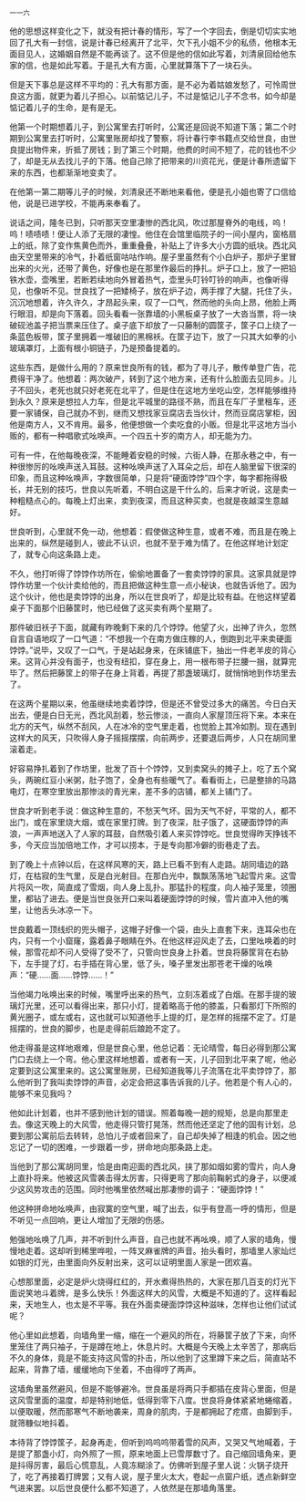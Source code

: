     一一六 

   他的思想这样变化之下，就没有把计春的情形，写了一个字回去，倒是切切实实地回了孔大有一封信，说是计春已经离开了北平，欠下孔小姐不少的私债，他根本无面目见人，这婚姻自然是不能再谈了。这不但是他的信如此写着，刘清泉回给他东家的信，也是如此写着。于是孔大有方面，心里就算落下了一块石头。

   但是天下事总是这样不平均的：孔大有那方面，是不必为着姑娘发愁了，可怜周世良这方面，就更为着儿子担心。以前惦记儿子，不过是惦记儿子不念书，如今却是惦记着儿子的生命，是有是无。

   他第一个时期想着儿子，到公寓里去打听时，公寓还是回说不知道下落；第二个时期到公寓里去打听时，公寓里账房却找了警察，将计春行李书籍点交给世良，由世良提出物件来，折抵了房钱；到了第三个时期，他费的时间不短了，花的钱也不少了，却是无从去找儿子的下落。他自己除了把带来的川资花光，便是计春所遗留下来的东西，也都渐渐地变卖了。

   在他第一第二期等儿子的时候，刘清泉还不断地来看他，便是孔小姐也寄了口信给他，说是已进学校，不能再来奉看了。

   说话之间，隆冬已到，只听那天空里凄惨的西北风，吹过那屋脊外的电线，呜！呜！啧啧啧！便让人添了无限的凄惶。他住在会馆里临院子的一间小屋内，窗格扇上的纸，除了变作焦黄色而外，重重叠叠，补贴上了许多大小方圆的纸块。西北风由天空里带来的冷气，扑着纸窗咕咕作响。屋子里虽然有个小白炉子，那炉子里冒出来的火光，还带了黄色，好像也是在那里作最后的挣扎。炉子口上，放了一把铅铁水壶，壶嘴里，若断若续地向外冒着热气，壶里头叮铃叮铃的响声，也像听得见，也像听不见。世良找了一把矮椅子，放在炉子边，两手撑了大腿，托住了头，沉沉地想着，许久许久，才昂起头来，叹了一口气，然而他的头向上昂，他脸上两行眼泪，却是向下落着。回头看看一张靠墙的小黑板桌子放了一大沓当票，将一块破砚池盖子把当票来压住了。桌子底下却放了一只藤制的圆筐子，筐子口上绕了一条蓝色板带，筐子里拥着一堆破旧的黑棉袄。在筐子边下，放了一只其大如拳的小玻璃罩灯，上面有根小铜链子，乃是预备提着的。

   这些东西，是做什么用的？原来世良所有的钱，都为了寻儿子，散传单登广告，花费得干净了。他想着：两次破产，转到了这个地方来，还有什么脸面去见同乡。儿子不回头，老死也就只好老死在北平了，但是住在这地方坐吃山空，怎样能够维持到永久？原来是想拉人力车，但是北平城里的路径不熟，而且在车厂子里租车，还要一家铺保，自己就办不到，继而又想找家豆腐店去当伙计，然而豆腐店掌柜，因他是南方人，又不肯用。最多，他便想做一个卖吃食的小贩。但是北平这地方当小贩的，都有一种唱歌式吆唤声。一个四五十岁的南方人，却无能为力。

   可有一件，在他每晚夜深，不能睡着安稳的时候，六街人静，在那永巷之中，有一种很惨厉的吆唤声送入耳鼓。这种吆唤声送了入耳朵之后，却在人脑里留下很深的印象，而且这种吆唤声，字数很简单，只是将“硬面饽饽”四个字，每字都拖得极长，并无别的技巧，世良以先听着，不明白这是干什么的，后来才听说，这是卖一种粗糙点心的。每晚上灯出来，卖到夜深，而且这种买卖，也就是夜越深生意越好。

   世良听到，心里就不免一动，他想着：假使做这种生意，或者不难，而且是在晚上出来的，纵然是碰到人，彼此不认识，也就不至于难为情了。在他这样地计划定了，就专心向这条路上走。

   不久，他打听得了饽饽作坊所在，偷偷地置备了一套卖饽饽的家具。这家具就是饽饽作坊里一个伙计卖给他的，而且把做这种生意一点小秘诀，也就告诉他了。因为这个伙计，他也是卖饽饽的出身，所以在世良听了，却是比较有益。在他这样望着桌子下面那个旧藤筐时，他已经做了这买卖有两个星期了。

   那件破旧袄子下面，就藏有昨晚剩下来的几个饽饽。他望了火，出神了许久，忽然自言自语地叹了一口气道：“不想我一个在南方做庄稼的人，倒跑到北平来卖硬面饽饽。”说毕，又叹了一口气，于是站起身来，在床铺底下，抽出一件老羊皮的背心来。这背心并没有面子，也没有纽扣，穿在身上，用一根布带子拦腰一捆，就算完毕了。然后把藤筐上的带子在身上背着，再提了那盏玻璃灯，就悄悄地到作坊里去了。

   在这两个星期以来，他虽继续地卖着饽饽，但是还不曾受过多大的痛苦。今日白天出去，便是白日无光，西北风刮着，愁云惨淡，一直向人家屋顶压将下来。本来在北方的天气，纵然不刮风，人在冰冷的空气里走着，也觉脸上其冷如割。现在遇到这样大的风天，只吹得人身子摇摇摆摆，向前两步，还要退后两步，人只在胡同里滚着走。

   好容易挣扎着到了作坊里，批发了百十个饽饽，又到卖窝头的摊子上，吃了五个窝头，两碗红豆小米粥，肚子饱了，全身也有些暖气了。看看街上，已是整排的马路电灯，在寒空里放出那惨淡的青光来，差不多的店铺，都关上铺门了。

   世良才听到老手说：做这种生意的，不愁天气坏。因为天气不好，平常的人，都不出门，或在家里烧大烟，或在家里打牌。到了夜深，肚子饿了，这硬面饽饽的声浪，一声声地送入了人家的耳鼓，自然吸引着人来买饽饽吃。世良觉得昨天挣钱不多，今天应当加倍地工作，才可以捞本，于是专向那冷僻的街巷走了去。

   到了晚上十点钟以后，在这样风寒的天，路上已看不到有人走路。胡同墙边的路灯，在枯寂的生气里，反是白光射目。在那白光中，飘飘荡荡地飞起雪片来。这雪片将风一吹，简直成了雪烟，向人身上乱扑。那猛扑的程度，向人袖子笼里，领圈里，都钻了进去。便是当世良张开口来叫着硬面饽饽的时候，雪片直冲入他的嘴里，让他舌头冰凉一下。

   世良戴着一顶线织的兜头帽子，这帽子好像一个袋，由头上直套下来，连耳朵也在内，只有一个小窟窿，露着鼻子眼睛在外。在他这样迎风走了去，口里吆唤着的时候，那雪花却不问人受得了受不了，只管向世良身上扑着。世良将藤筐背在右胁下，左手提了灯，右手插在背心里，低了头，嗓子里发出那苍老干燥的吆唤声：“硬……面……饽饽……！”

   当他竭力吆唤出来的时候，嘴里呼出来的热气，立刻冻着成了白烟。在那手提的玻璃灯光里，还可以看得出来，那只小灯，提着略高于他的膝盖，只看那灯下所照的黄光圈子，或左或右，这也就可以知道他手上提的灯，是怎样的摇摆不定了。灯是摇摆的，世良的脚步，也是走得前后踉跄不定了。

   他走得虽是这样地艰难，但是世良心里，他总记着：无论晴雪，每日必得到那公寓门口去绕上一个弯。他心里这样地想着，或者有一天，儿子回到北平来了呢，他必定要到这公寓里来的。这公寓里账房，已经知道我等儿子流落在北平卖饽饽了，那么他听到了我叫卖饽饽的声音，必定会把这事告诉我的儿子。他若是个有人心的，能够不来见我吗？

   他如此计划着，也并不感到他计划的错误。照着每晚一趟的规矩，总是向那里走去。像这天晚上的大风雪，他走得只管打晃荡，然而他还坚定了他的固有计划，总要到那公寓前后去转转，总怕儿子或者回来了，自己却失掉了相逢的机会。因之他忘记了一切的困难，一步跟着一步，拼命地向那条路上走。

   当他到了那公寓胡同里，恰是由南迎面的西北风，挟了那如烟如雾的雪片，向人身上直扑将来。他被这风雪袭击得太厉害，只得更弯了那向前鞠躬式的身子，以便减少这风势攻击的范围。同时他嘴里依然喊出那凄惨的调子：“硬面饽饽！”

   他这种拼命地吆唤声，由寂寞的空气里，喊了出去，似乎有登高一呼的情形，但是不听见一点回响，更让人增加了无限的伤感。

   勉强地吆唤了几声，并不听到什么声音，自己也就不再吆唤，顺了人家的墙角，慢慢地走着。这却听到稀里哗啦，一阵叉麻雀牌的声音。抬头看时，那墙里人家灿烂如银的灯光，由里面向外反射出来，这可以证明里面人家是一团欢喜。

   心想那里面，必定是炉火烧得红红的，开水煮得热热的，大家在那几百支的灯光下面说笑地斗着牌，是多么快乐！外面这样大的风雪，大概是不知道的了。这样看起来，天地生人，也太是不平等。我在外面卖硬面饽饽这种滋味，怎样也让他们试试呢？

   他心里如此想着，向墙角里一缩，缩在一个避风的所在，将藤筐子放了下来，向怀里笼住了两只袖子，于是蹲在地上，休息片时。大概是今天晚上太辛苦了，那病后不久的身体，竟是不能支持这风雪的扑击，所以他到了这里蹲下来之后，简直站不起来，背靠了墙，缓缓地向下坐着，不由得哼了两声。

   这墙角里虽然避风，但是不能够避冷。世良虽是将两只手都插在皮背心里面，但是这风雪里面的温度，却是特别地低，低得到零下八度。世良将身体紧紧地蜷缩着，以便取暖，然而那寒气不断地袭来，周身的肌肉，于是都拥起了疙瘩，由脚到手，就筛糠似地抖着。

   本待背了饽饽筐子，起身再走，但听到呜呜呜带着雪的风声，又哭又气地喊着，于是提了那盏小灯，向外照了一照，原来地面上已雪厚数寸了。自己缩回墙角来，更是抖得厉害，最后心慌意乱，人竟冻糊涂了。仿佛听到屋子里人说：火锅子烧开了，吃了再接着打牌罢；又有人说，屋子里火太大，卷起一点窗户纸，透点新鲜空气进来罢。以后世良便什么都不知道了，人依然是在那墙角落里。

